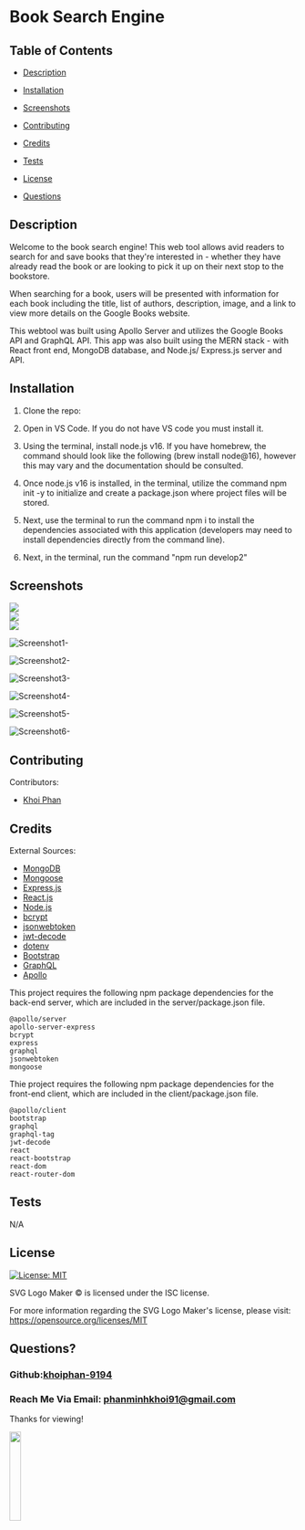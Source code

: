 # Book Search Engine


## Table of Contents

 * [Description](#description)

 * [Installation](#installation)

 * [Screenshots](#screenshots)

 * [Contributing](#contributing)

 * [Credits](#credits)

 * [Tests](#tests)

 * [License](#license)

 * [Questions](#questions)

## Description

Welcome to the book search engine! This web tool allows avid readers to search for and save books that they're interested in - whether they have already read the book or are looking to pick it up on their next stop to the bookstore.

When searching for a book, users will be presented with information for each book including the title, list of authors, description, image, and a link to view more details on the Google Books website.

This webtool was built using Apollo Server and utilizes the Google Books API and GraphQL API. This app was also built using the MERN stack - with React front end, MongoDB database, and Node.js/ Express.js server and API.

## Installation

1. Clone the repo:

2. Open in VS Code. If you do not have VS code you must install it.

3. Using the terminal, install node.js v16. If you have homebrew, the command should look like the following (brew install node@16), however this may vary and the documentation should be consulted.

4. Once node.js v16 is installed, in the terminal, utilize the command npm init -y to initialize and create a package.json where project files will be stored.

5. Next, use the terminal to run the command npm i to install the dependencies associated with this application (developers may need to install dependencies directly from the command line).

6. Next, in the terminal, run the command "npm run develop2"

## Screenshots
<img src="/assets/demo1.gif"><br>
<img src="/assets/demo1.gif"><br>
<img src="/assets/demo1.gif"><br>

![Screenshot1-](./assets/opening-page.jpg)

![Screenshot2-](./assets/sign-up.jpg)

![Screenshot3-](./assets/logged-in1.jpg)

![Screenshot4-](./assets/logged-in2.jpg)

![Screenshot5-](./assets/logged-in3.jpg)

![Screenshot6-](./assets/deleted-book.jpg)



## Contributing

Contributors: <br />

- [Khoi Phan](https://github.com/khoiphan-9194)

## Credits

External Sources: <br />
- [MongoDB](https://www.mongodb.com/) <br />
- [Mongoose](https://www.npmjs.com/package/mongoose) <br />
- [Express.js](https://www.npmjs.com/package/express) <br />
- [React.js](https://react.dev/) <br />
- [Node.js](https://nodejs.org/en) <br />
- [bcrypt](https://www.npmjs.com/package/bcrypt) <br />
- [jsonwebtoken](https://www.npmjs.com/package/jsonwebtoken) <br />
- [jwt-decode](https://www.npmjs.com/package/jwt-decode) <br />
- [dotenv](https://www.npmjs.com/package/dotenv) <br />
- [Bootstrap](https://getbootstrap.com/) <br />
- [GraphQL](https://graphql.org/) <br />
- [Apollo](https://www.apollographql.com/) <br />


This project requires the following npm package dependencies for the back-end server, which are included in the server/package.json file.

    @apollo/server
    apollo-server-express
    bcrypt
    express
    graphql
    jsonwebtoken
    mongoose

Thie project requires the following npm package dependencies for the front-end client, which are included in the client/package.json file.

    @apollo/client
    bootstrap
    graphql
    graphql-tag
    jwt-decode
    react
    react-bootstrap
    react-dom
    react-router-dom


## Tests

N/A

## License
[![License: MIT](https://img.shields.io/badge/license-MIT-red)](https://opensource.org/licenses/MIT)

SVG Logo Maker © is licensed under the ISC license.  

For more information regarding the SVG Logo Maker's license, please visit: 
https://opensource.org/licenses/MIT

## Questions?
  
### Github:[khoiphan-9194](https://github.com/khoiphan-9194)
  
### Reach Me Via Email: phanminhkhoi91@gmail.com

Thanks for viewing!

<img src="https://raw.githubusercontent.com/its-jefe/image-hosting/main/goal-pole.png" width="20%">
